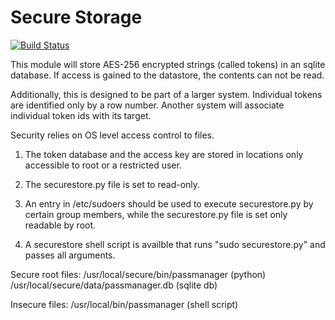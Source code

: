 Secure Storage
==============

[![Build Status](https://secure.travis-ci.org/ytjohn/securestore.png?branch=master)](https://travis-ci.org/ytjohn/securestore)

This module will store AES-256 encrypted strings (called tokens) in an sqlite
database. If access is gained to the datastore, the contents can not be read.

Additionally, this is designed to be part of a larger system. Individual
tokens are identified only by a row number. Another system will associate
individual token ids with its target.

Security relies on OS level access control to files.

1. The token database and the access key are stored in locations only
accessible to root or a restricted user.

2. The securestore.py file is set to read-only.

3. An entry in /etc/sudoers should be used to execute securestore.py by
 certain group members, while the securestore.py file is set only readable
 by root.

4. A securestore shell script is availble that runs "sudo securestore.py"
and passes all arguments.



Secure root files:
 /usr/local/secure/bin/passmanager  (python)
 /usr/local/secure/data/passmanager.db (sqlite db)

Insecure files:
 /usr/local/bin/passmanager (shell script)




